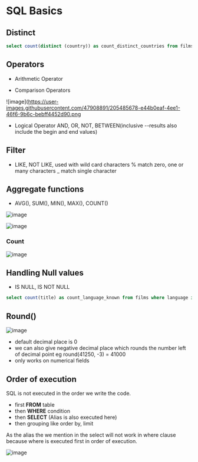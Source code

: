 # SQL Basics

## Distinct
```sql
select count(distinct (country)) as count_distinct_countries from films
```

## Operators

- Arithmetic Operator

- Comparison Operators

![image](https://user-images.githubusercontent.com/47908891/205485678-e44b0eaf-4ee1-46f6-9b6c-bebff4452d90.png
- Logical Operator
  AND, OR, NOT,
  BETWEEN(inclusive --results also include the begin and end values)

## Filter
- LIKE, NOT LIKE,
  used with wild card characters
  %  match zero, one or many characters
  _  match single character

## Aggregate functions
- AVG(), SUM(), MIN(), MAX(), COUNT()

![image](https://user-images.githubusercontent.com/47908891/205485986-0ace8590-dd1a-4191-90fa-dfa62b8f2b05.png)

![image](https://user-images.githubusercontent.com/47908891/205486003-3f15fe3a-4153-4925-a8b0-a8827cc28c9a.png)

### Count

![image](https://user-images.githubusercontent.com/47908891/205485908-4809d264-971e-4d33-9eac-8bf2f7e8f840.png)


## Handling Null values
- IS NULL, IS NOT NULL

```sql
select count(title) as count_language_known from films where language is not null;
```
## Round()
 ![image](https://user-images.githubusercontent.com/47908891/205486170-db13ed95-3abd-4cec-9cb6-44fe020effa1.png)
 - default decimal place is 0
 - we can also give negative decimal place which rounds the number left of decimal point eg round(41250, -3) = 41000
 - only works on numerical fields


## Order of execution
SQL is not executed in the order we write the code.

- first **FROM**  table
- then **WHERE** condition
- then **SELECT** (Alias is also executed here)
- then grouping like order by, limit 

As the alias the we mention in the select will not work in where clause because where is executed first in order of execution.

![image](https://user-images.githubusercontent.com/47908891/205485362-fbc838aa-5fa4-48f6-b475-dc97b8756260.png)

